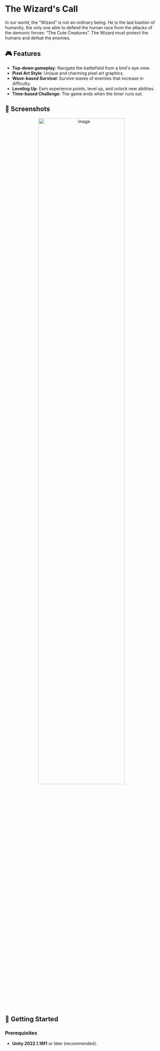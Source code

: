# The Wizard's Call

In our world, the "Wizard" is not an ordinary being. He is the last bastion of humanity, the only one able to defend the human race from the attacks of the demonic forces: “The Cute Creatures”. The Wizard must protect the humans and defeat the enemies.

## 🎮 Features
- **Top-down gameplay**: Navigate the battlefield from a bird's eye view.
- **Pixel Art Style**: Unique and charming pixel art graphics.
- **Wave-based Survival**: Survive waves of enemies that increase in difficulty.
- **Leveling Up**: Earn experience points, level up, and unlock new abilities.
- **Time-based Challenge**: The game ends when the timer runs out.

## 📸 Screenshots

<div align="center">
  <img src="https://github.com/user-attachments/assets/796b9cea-8d86-451b-a583-254197df16d3" alt="image" width="75%"/>
</div>

## 🚀 Getting Started

### Prerequisites
- **Unity 2022.1.18f1** or later (recommended).
